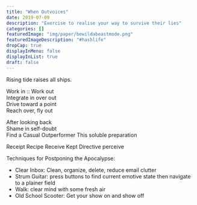 ```yaml
---
title: "When Outvoices"
date: 2019-07-09
description: "Exercise to realise your way to survive their lies"
categories: []
featuredImage: "img/paper/bewildabeastmode.png"
featuredImageDescription: "#hashlife"
dropCap: true
displayInMenu: false
displayInList: true
draft: false
---
```


Rising tide raises all ships.  

Work in :: Work out  
Integrate in over out  
Drive toward a point  
Reach over, fly out  

After looking back  
Shame in self-doubt  
Find a Casual Outperformer
This soluble preparation

Receipt Recipe Receive
Kept Directive perceive

Techniques for Postponing the Apocalypse:  
- Clear Inbox: Clean, organize, delete, reduce email clutter  
- Strum Guitar: press buttons to find current emotive state then navigate to a plainer field  
- Walk: clear mind with some fresh air  
- Old School Scooter: Get your show on and show off  